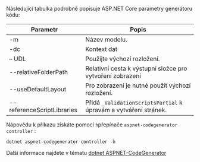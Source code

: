 Následující tabulka podrobně popisuje ASP.NET Core parametry generátoru kódu:

| Parametr               | Popis|
| ----------------- | ------------ |
| -m  | Název modelu. |
| -dc  | Kontext dat |
| – UDL | Použijte výchozí rozložení. |
| --relativeFolderPath | Relativní cesta k výstupní složce pro vytvoření zobrazení |
| --useDefaultLayout | Pro zobrazení je nutné použít výchozí rozložení. |
| --referenceScriptLibraries | Přidá `_ValidationScriptsPartial` k úpravám a vytváření stránek. |

Nápovědu k příkazu získáte pomocí `h`přepínače `aspnet-codegenerator controller` :

```console
dotnet aspnet-codegenerator controller -h
```

Další informace najdete v tématu [dotnet ASPNET-CodeGenerator](xref:fundamentals/tools/dotnet-aspnet-codegenerator)